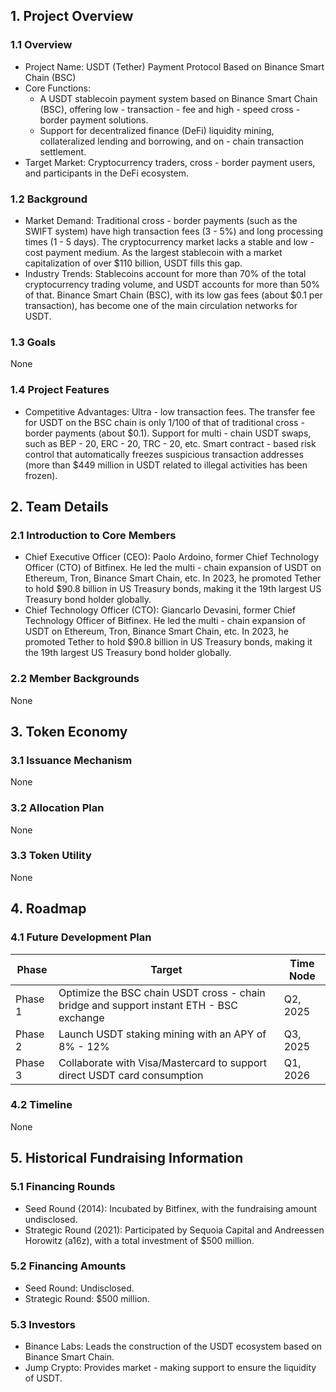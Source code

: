 ## 1. Project Overview


### 1.1 Overview
- Project Name: USDT (Tether)  Payment Protocol Based on  Binance Smart Chain (BSC) 
- Core Functions:
    - A USDT stablecoin payment system based on Binance Smart Chain (BSC), offering low - transaction - fee and high - speed cross - border payment solutions.
    - Support for decentralized finance (DeFi) liquidity mining, collateralized lending and borrowing, and on - chain transaction settlement.
- Target Market: Cryptocurrency traders, cross - border payment users, and participants in the DeFi ecosystem.

### 1.2 Background
- Market Demand: Traditional cross - border payments (such as the SWIFT system) have high transaction fees (3 - 5%) and long processing times (1 - 5 days). The cryptocurrency market lacks a stable and low - cost payment medium. As the largest stablecoin with a market capitalization of over $110 billion, USDT fills this gap.
- Industry Trends: Stablecoins account for more than 70% of the total cryptocurrency trading volume, and USDT accounts for more than 50% of that. Binance Smart Chain (BSC), with its low gas fees (about $0.1 per transaction), has become one of the main circulation networks for USDT.

### 1.3 Goals
None

### 1.4 Project Features
- Competitive Advantages: Ultra - low transaction fees. The transfer fee for USDT on the BSC chain is only 1/100 of that of traditional cross - border payments (about $0.1). Support for multi - chain USDT swaps, such as BEP - 20, ERC - 20, TRC - 20, etc. Smart contract - based risk control that automatically freezes suspicious transaction addresses (more than $449 million in USDT related to illegal activities has been frozen).

## 2. Team Details

### 2.1 Introduction to Core Members
- Chief Executive Officer (CEO): Paolo Ardoino, former Chief Technology Officer (CTO) of Bitfinex. He led the multi - chain expansion of USDT on Ethereum, Tron, Binance Smart Chain, etc. In 2023, he promoted Tether to hold $90.8 billion in US Treasury bonds, making it the 19th largest US Treasury bond holder globally.
- Chief Technology Officer (CTO): Giancarlo Devasini, former Chief Technology Officer of Bitfinex. He led the multi - chain expansion of USDT on Ethereum, Tron, Binance Smart Chain, etc. In 2023, he promoted Tether to hold $90.8 billion in US Treasury bonds, making it the 19th largest US Treasury bond holder globally.

### 2.2 Member Backgrounds
None

## 3. Token Economy

### 3.1 Issuance Mechanism
None

### 3.2 Allocation Plan
None

### 3.3 Token Utility
None

## 4. Roadmap

### 4.1 Future Development Plan
| Phase | Target | Time Node |
| ---- | ---- | ---- |
| Phase 1 | Optimize the BSC chain USDT cross - chain bridge and support instant ETH - BSC exchange | Q2, 2025 |
| Phase 2 | Launch USDT staking mining with an APY of 8% - 12% | Q3, 2025 |
| Phase 3 | Collaborate with Visa/Mastercard to support direct USDT card consumption | Q1, 2026 |

### 4.2 Timeline
None

## 5. Historical Fundraising Information

### 5.1 Financing Rounds
- Seed Round (2014): Incubated by Bitfinex, with the fundraising amount undisclosed.
- Strategic Round (2021): Participated by Sequoia Capital and Andreessen Horowitz (a16z), with a total investment of $500 million.

### 5.2 Financing Amounts
- Seed Round: Undisclosed.
- Strategic Round: $500 million.

### 5.3 Investors
- Binance Labs: Leads the construction of the USDT ecosystem based on Binance Smart Chain.
- Jump Crypto: Provides market - making support to ensure the liquidity of USDT.
